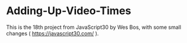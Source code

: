 # Adding-Up-Video-Times


This is the 18th project from JavaScript30 by Wes Bos, with some small changes ( https://javascript30.com/ ).
